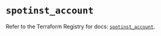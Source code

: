 # `spotinst_account`

Refer to the Terraform Registry for docs: [`spotinst_account`](https://registry.terraform.io/providers/spotinst/spotinst/1.196.0/docs/resources/account).
